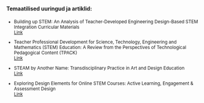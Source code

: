 #  

#### Temaatilised uuringud ja artiklid:

<div >

<small>

- Building up STEM: An Analysis of Teacher-Developed Engineering Design-Based STEM Integration Curricular Materials <br>[Link](https://eric.ed.gov/?id=EJ1103732) <f-arrow-icon rotation="-45" />

- Teacher Professional Development for Science, Technology, Engineering and Mathematics (STEM) Education: A Review from the Perspectives of Technological Pedagogical Content (TPACK) <br>[Link](https://eric.ed.gov/?id=EJ1206282) <f-arrow-icon rotation="-45" />

- STEAM by Another Name: Transdisciplinary Practice in Art and Design Education <br>[Link](https://eric.ed.gov/?id=EJ1173491) <f-arrow-icon rotation="-45" />

- Exploring Design Elements for Online STEM Courses: Active Learning, Engagement & Assessment Design <br>[Link](https://eric.ed.gov/?id=EJ1181419) <f-arrow-icon rotation="-45" />

</small>

</div>
